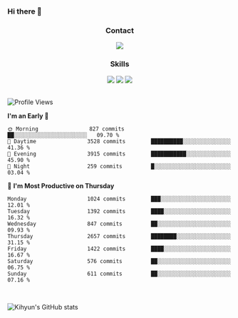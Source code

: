 ### Hi there 👋

<!--
**Key5771/Key5771** is a ✨ _special_ ✨ repository because its `README.md` (this file) appears on your GitHub profile.

Here are some ideas to get you started:

- 🔭 I’m currently working on ...
- 🌱 I’m currently learning ...
- 👯 I’m looking to collaborate on ...
- 🤔 I’m looking for help with ...
- 💬 Ask me about ...
- 📫 How to reach me: ...
- 😄 Pronouns: ...
- ⚡ Fun fact: ...
-->

<h3 align="center">Contact</h3>
<div align="center">
  <a href="mailto:ksj57715@gmail.com"><img src="https://img.shields.io/badge/Gmail-D14836?style=for-the-badge&logo=gmail&logoColor=white"/></a>
</div>

<h3 align="center">Skills</h3>
<div align="center">
  <img src="https://img.shields.io/badge/iOS-000000?style=for-the-badge&logo=ios&logoColor=white"/>
  <img src="https://img.shields.io/badge/Swift-FA7343?style=for-the-badge&logo=swift&logoColor=white"/>
  <img src="https://img.shields.io/badge/Xcode-007ACC?style=for-the-badge&logo=Xcode&logoColor=white"/>
</div>

<br>

<!--START_SECTION:waka-->
![Profile Views](http://img.shields.io/badge/Profile%20Views-0-blue)

**I'm an Early 🐤** 

```text
🌞 Morning                827 commits         ██░░░░░░░░░░░░░░░░░░░░░░░   09.70 % 
🌆 Daytime                3528 commits        ██████████░░░░░░░░░░░░░░░   41.36 % 
🌃 Evening                3915 commits        ███████████░░░░░░░░░░░░░░   45.90 % 
🌙 Night                  259 commits         █░░░░░░░░░░░░░░░░░░░░░░░░   03.04 % 
```
📅 **I'm Most Productive on Thursday** 

```text
Monday                   1024 commits        ███░░░░░░░░░░░░░░░░░░░░░░   12.01 % 
Tuesday                  1392 commits        ████░░░░░░░░░░░░░░░░░░░░░   16.32 % 
Wednesday                847 commits         ██░░░░░░░░░░░░░░░░░░░░░░░   09.93 % 
Thursday                 2657 commits        ████████░░░░░░░░░░░░░░░░░   31.15 % 
Friday                   1422 commits        ████░░░░░░░░░░░░░░░░░░░░░   16.67 % 
Saturday                 576 commits         ██░░░░░░░░░░░░░░░░░░░░░░░   06.75 % 
Sunday                   611 commits         ██░░░░░░░░░░░░░░░░░░░░░░░   07.16 % 
```



<!--END_SECTION:waka-->

<br>


![Kihyun's GitHub stats](https://github-readme-stats.vercel.app/api?username=key5771&show_icons=true&theme=radical)
